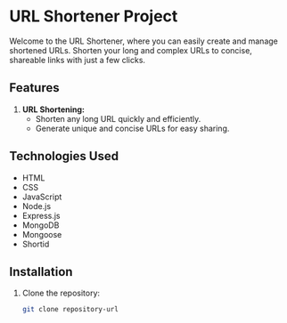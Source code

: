 # URL Shortener Project

Welcome to the URL Shortener, where you can easily create and manage shortened URLs. Shorten your long and complex URLs to concise, shareable links with just a few clicks.

## Features

1. **URL Shortening:**
   - Shorten any long URL quickly and efficiently.
   - Generate unique and concise URLs for easy sharing.





## Technologies Used

- HTML
- CSS
- JavaScript
- Node.js
- Express.js
- MongoDB
- Mongoose
- Shortid

## Installation

1. Clone the repository:

   ```bash
   git clone repository-url
